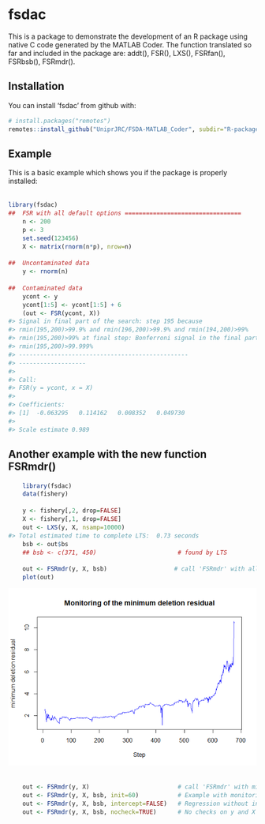 
<!-- README.md is generated from README.Rmd. Please edit that file -->

# fsdac

This is a package to demonstrate the development of an R package using
native C code generated by the MATLAB Coder. The function translated so
far and included in the package are: addt(), FSR(), LXS(), FSRfan(),
FSRbsb(), FSRmdr().

## Installation

You can install ‘fsdac’ from github with:

``` r
# install.packages("remotes")
remotes::install_github("UniprJRC/FSDA-MATLAB_Coder", subdir="R-package")
```

## Example

This is a basic example which shows you if the package is properly
installed:

``` r

library(fsdac)
##  FSR with all default options =================================
    n <- 200
    p <- 3
    set.seed(123456)
    X <- matrix(rnorm(n*p), nrow=n)

##  Uncontaminated data
    y <- rnorm(n)

##  Contaminated data
    ycont <- y
    ycont[1:5] <- ycont[1:5] + 6
    (out <- FSR(ycont, X))
#> Signal in final part of the search: step 195 because
#> rmin(195,200)>99.9% and rmin(196,200)>99.9% and rmin(194,200)>99%
#> rmin(195,200)>99% at final step: Bonferroni signal in the final part of the search.
#> rmin(195,200)>99.999%
#> ------------------------------------------------
#> -------------------
#> 
#> Call:
#> FSR(y = ycont, x = X)
#> 
#> Coefficients:
#> [1]  -0.063295   0.114162   0.008352   0.049730
#> 
#> Scale estimate 0.989
```

## Another example with the new function FSRmdr()

``` r
    library(fsdac)
    data(fishery)

    y <- fishery[,2, drop=FALSE]
    X <- fishery[,1, drop=FALSE]
    out <- LXS(y, X, nsamp=10000)
#> Total estimated time to complete LTS:  0.73 seconds
    bsb <- out$bs
    ## bsb <- c(371, 450)                       # found by LTS

    out <- FSRmdr(y, X, bsb)                   # call 'FSRmdr' with all default parameters
    plot(out)
```

![](README-example2-1.png)<!-- -->

``` r

    out <- FSRmdr(y, X)                         # call 'FSRmdr' with missing bsb - will start from random p-sample
    out <- FSRmdr(y, X, bsb, init=60)           # Example with monitoring from step 60.
    out <- FSRmdr(y, X, bsb, intercept=FALSE)   # Regression without intercept
    out <- FSRmdr(y, X, bsb, nocheck=TRUE)      # No checks on y and X (and no intercept)
```
